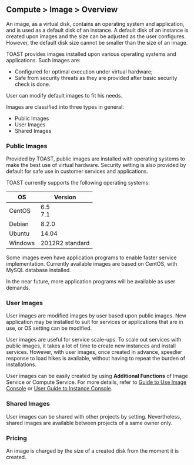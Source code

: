 ## Compute > Image > Overview

An image, as a virtual disk, contains an operating system and application, and is used as a default disk of an instance. A default disk of an instance is created upon images and the size can be adjusted as the user configures. However, the default disk size cannot be smaller than the size of an image.

TOAST provides images installed upon various operating systems and applications. Such images are: 

- Configured for optimal execution under virtual hardware; 
- Safe from security threats as they are provided after basic security check is done. 

User can modify default images to fit his needs. 

Images are classified into three types in general: 

* Public Images
* User Images
* Shared Images

### Public Images

Provided by TOAST, public images are installed with operating systems to make the best use of virtual hardware. Security setting is also provided by default for safe use in customer services and applications. 

TOAST currently supports the following operating systems: 

| OS | Version |
|------- | ---- |
| CentOS | 6.5<br>7.1|
| Debian | 8.2.0 |
| Ubuntu | 14.04 |
| Windows | 2012R2 standard |

Some images even have application programs to enable faster service implementation. Currently available images are based on CentOS, with MySQL database installed.   

In the near future, more application programs will be available as user demands. 

### User Images

User images are modified images by user based upon public images. New application may be installed to suit for services or applications that are in use, or OS setting can be modified. 

User images are useful for service scale-ups. To scale out services with public images, it takes a lot of time to create new instances and install services. However, with user images, once created in advance, speedier response to load hikes is available, without having to repeat the burden of installations.   

User images can be easily created by using **Additional Functions** of Image Service or Compute Service.  For more details, refer to [Guide to Use Image Console](/Compute/Image/ko/console-guide/) or [User Guide to Instance Console](/Compute/Instance/ko/console-guide/).

### Shared Images

User images can be shared with other projects by setting. Nevertheless, shared images are available between projects of a same owner only. 

### Pricing

An image is charged by the size of a created disk from the moment it is created.  
